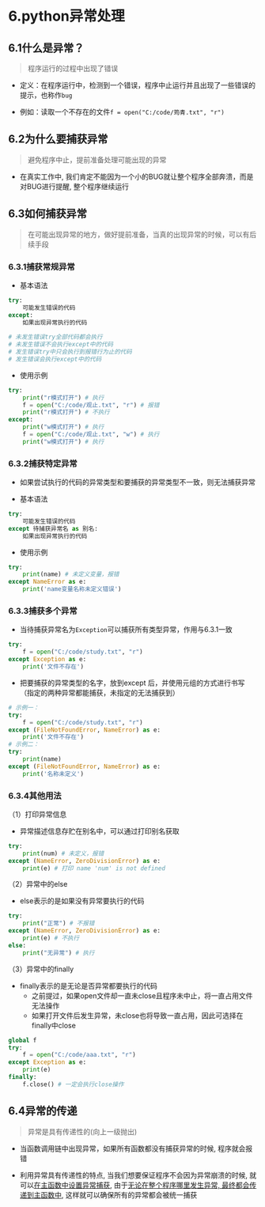 # 6.python异常处理

## 6.1什么是异常？

> 程序运行的过程中出现了错误

- 定义：在程序运行中，检测到一个错误，程序中止运行并且出现了一些错误的提示，也称作`bug`

- 例如：读取一个不存在的文件`f = open("C:/code/筠青.txt", "r")`

## 6.2为什么要捕获异常

> 避免程序中止，提前准备处理可能出现的异常

- 在真实工作中, 我们肯定不能因为一个小的BUG就让整个程序全部奔溃，而是对BUG进行提醒, 整个程序继续运行

## 6.3如何捕获异常

> 在可能出现异常的地方，做好提前准备，当真的出现异常的时候，可以有后续手段

### 6.3.1捕获常规异常

- 基本语法

```python
try:
    可能发生错误的代码
except:
    如果出现异常执行的代码
    
# 未发生错误try全部代码都会执行
# 未发生错误不会执行except中的代码
# 发生错误try中只会执行到报错行为止的代码
# 发生错误会执行except中的代码
```

- 使用示例

```python
try:
    print("r模式打开") # 执行
    f = open("C:/code/观止.txt", "r") # 报错
    print("r模式打开") # 不执行
except:
    print("w模式打开") # 执行
    f = open("C:/code/观止.txt", "w") # 执行
    print("w模式打开") # 执行
```

### 6.3.2捕获特定异常

- 如果尝试执行的代码的异常类型和要捕获的异常类型不一致，则无法捕获异常

- 基本语法

```python
try:
    可能发生错误的代码
except 待捕获异常名 as 别名:
    如果出现异常执行的代码
```

- 使用示例

```python
try:
    print(name) # 未定义变量，报错
except NameError as e:
    print('name变量名称未定义错误')
```

### 6.3.3捕获多个异常

- 当待捕获异常名为`Exception`可以捕获所有类型异常，作用与6.3.1一致

```python
try:
    f = open("C:/code/study.txt", "r")
except Exception as e:
    print('文件不存在')
```

- 把要捕获的异常类型的名字，放到except 后，并使用元组的方式进行书写（指定的两种异常都能捕获，未指定的无法捕获到）

```python
# 示例一：
try:
    f = open("C:/code/study.txt", "r")
except (FileNotFoundError, NameError) as e:
    print('文件不存在')
# 示例二：    
try:
    print(name)
except (FileNotFoundError, NameError) as e:
    print('名称未定义')
```

### 6.3.4其他用法

（1）打印异常信息

- 异常描述信息存贮在别名中，可以通过打印别名获取

```python
try:
    print(num) # 未定义，报错
except (NameError, ZeroDivisionError) as e:
    print(e) # 打印 name 'num' is not defined
```

（2）异常中的else

- else表示的是如果没有异常要执行的代码

```python
try:
    print("正常") # 不报错
except (NameError, ZeroDivisionError) as e:
    print(e) # 不执行
else:
    print("无异常") # 执行
```

（3）异常中的finally

- finally表示的是无论是否异常都要执行的代码
  - 之前提过，如果open文件却一直未close且程序未中止，将一直占用文件无法操作
  - 如果打开文件后发生异常，未close也将导致一直占用，因此可选择在finally中close

```python
global f
try:
    f = open("C:/code/aaa.txt", "r")
except Exception as e:
    print(e)  
finally:
    f.close() # 一定会执行close操作
```

## 6.4异常的传递

> 异常是具有传递性的(向上一级抛出)

- 当函数调用链中出现异常，如果所有函数都没有捕获异常的时候, 程序就会报错

- 利用异常具有传递性的特点, 当我们想要保证程序不会因为异常崩溃的时候, 就可以<u>在主函数中设置异常捕获</u>, 由于<u>无论在整个程序哪里发生异常, 最终都会传递到主函数中</u>, 这样就可以确保所有的异常都会被统一捕获

